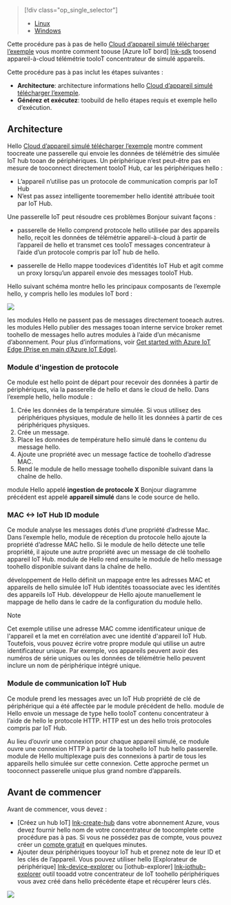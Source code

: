 > [!div class="op_single_selector"]
> * [Linux](../articles/iot-hub/iot-hub-linux-iot-edge-simulated-device.md)
> * [Windows](../articles/iot-hub/iot-hub-windows-iot-edge-simulated-device.md)

Cette procédure pas à pas de hello [Cloud d’appareil simulé télécharger l’exemple] vous montre comment toouse [Azure IoT bord] [ lnk-sdk] toosend appareil-à-cloud télémétrie tooIoT concentrateur de simulé appareils.

Cette procédure pas à pas inclut les étapes suivantes :

* **Architecture**: architecture informations hello [Cloud d’appareil simulé télécharger l’exemple].
* **Générez et exécutez**: toobuild de hello étapes requis et exemple hello d’exécution.

## <a name="architecture"></a>Architecture

Hello [Cloud d’appareil simulé télécharger l’exemple] montre comment toocreate une passerelle qui envoie les données de télémétrie des simulée IoT hub tooan de périphériques. Un périphérique n’est peut-être pas en mesure de tooconnect directement tooIoT Hub, car les périphériques hello :

* L’appareil n’utilise pas un protocole de communication compris par IoT Hub
* N’est pas assez intelligente tooremember hello identité attribuée tooit par IoT Hub.

Une passerelle IoT peut résoudre ces problèmes Bonjour suivant façons :

* passerelle de Hello comprend protocole hello utilisée par des appareils hello, reçoit les données de télémétrie appareil-à-cloud à partir de l’appareil de hello et transmet ces tooIoT messages concentrateur à l’aide d’un protocole compris par IoT hub de hello.

* passerelle de Hello mappe toodevices d’identités IoT Hub et agit comme un proxy lorsqu’un appareil envoie des messages tooIoT Hub.

Hello suivant schéma montre hello les principaux composants de l’exemple hello, y compris hello les modules IoT bord :

![][1]

les modules Hello ne passent pas de messages directement tooeach autres. les modules Hello publier des messages tooan interne service broker remet toohello de messages hello autres modules à l’aide d’un mécanisme d’abonnement. Pour plus d’informations, voir [Get started with Azure IoT Edge (Prise en main d’Azure IoT Edge)][lnk-gw-getstarted].

### <a name="protocol-ingestion-module"></a>Module d'ingestion de protocole

Ce module est hello point de départ pour recevoir des données à partir de périphériques, via la passerelle de hello et dans le cloud de hello. Dans l’exemple hello, hello module :

1. Crée les données de la température simulée. Si vous utilisez des périphériques physiques, module de hello lit les données à partir de ces périphériques physiques.
1. Crée un message.
1. Place les données de température hello simulé dans le contenu du message hello.
1. Ajoute une propriété avec un message factice de toohello d’adresse MAC.
1. Rend le module de hello message toohello disponible suivant dans la chaîne de hello.

module Hello appelé **ingestion de protocole X** Bonjour diagramme précédent est appelé **appareil simulé** dans le code source de hello.

### <a name="mac-lt-gt-iot-hub-id-module"></a>MAC &lt;-&gt; IoT Hub ID module

Ce module analyse les messages dotés d’une propriété d’adresse Mac. Dans l’exemple hello, module de réception du protocole hello ajoute la propriété d’adresse MAC hello. Si le module de hello détecte une telle propriété, il ajoute une autre propriété avec un message de clé toohello appareil IoT Hub. module de Hello rend ensuite le module de hello message toohello disponible suivant dans la chaîne de hello.

développement de Hello définit un mappage entre les adresses MAC et appareils de hello simulée IoT Hub identités tooassociate avec les identités des appareils IoT Hub. développeur de Hello ajoute manuellement le mappage de hello dans le cadre de la configuration du module hello.

> [!NOTE]
> Cet exemple utilise une adresse MAC comme identificateur unique de l'appareil et la met en corrélation avec une identité d'appareil IoT Hub. Toutefois, vous pouvez écrire votre propre module qui utilise un autre identificateur unique. Par exemple, vos appareils peuvent avoir des numéros de série uniques ou les données de télémétrie hello peuvent inclure un nom de périphérique intégré unique.

### <a name="iot-hub-communication-module"></a>Module de communication IoT Hub

Ce module prend les messages avec un IoT Hub propriété de clé de périphérique qui a été affectée par le module précédent de hello. module de Hello envoie un message de type hello tooIoT contenu concentrateur à l’aide de hello le protocole HTTP. HTTP est un des hello trois protocoles compris par IoT Hub.

Au lieu d’ouvrir une connexion pour chaque appareil simulé, ce module ouvre une connexion HTTP à partir de la toohello IoT hub hello passerelle. module de Hello multiplexage puis des connexions à partir de tous les appareils hello simulée sur cette connexion. Cette approche permet un tooconnect passerelle unique plus grand nombre d’appareils.

## <a name="before-you-get-started"></a>Avant de commencer

Avant de commencer, vous devez :

* [Créez un hub IoT] [ lnk-create-hub] dans votre abonnement Azure, vous devez fournir hello nom de votre concentrateur de toocomplete cette procédure pas à pas. Si vous ne possédez pas de compte, vous pouvez créer un [compte gratuit][lnk-free-trial] en quelques minutes.
* Ajouter deux périphériques tooyour IoT hub et prenez note de leur ID et les clés de l’appareil. Vous pouvez utiliser hello [Explorateur de périphérique] [ lnk-device-explorer] ou [iothub-explorer] [ lnk-iothub-explorer] outil tooadd votre concentrateur de IoT toohello périphériques vous avez créé dans hello précédente étape et récupérer leurs clés.

![][2]

<!-- Images -->
[1]: media/iot-hub-iot-edge-simulated-selector/image1.png
[2]: media/iot-hub-iot-edge-simulated-selector/image2.png

<!-- Links -->
[Cloud d’appareil simulé télécharger l’exemple]: https://github.com/Azure/iot-edge/blob/master/samples/simulated_device_cloud_upload/README.md
[lnk-sdk]: https://github.com/Azure/iot-edge
[lnk-gw-getstarted]: ../articles/iot-hub/iot-hub-linux-iot-edge-get-started.md
[lnk-free-trial]: https://azure.microsoft.com/pricing/free-trial/
[lnk-device-explorer]: https://github.com/Azure/azure-iot-sdk-csharp/tree/master/tools/DeviceExplorer
[lnk-iothub-explorer]: https://github.com/Azure/iothub-explorer/blob/master/readme.md
[lnk-create-hub]: ../articles/iot-hub/iot-hub-create-through-portal.md